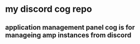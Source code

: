 # my discord cog repo
## application management panel cog is for manageing amp instances from discord